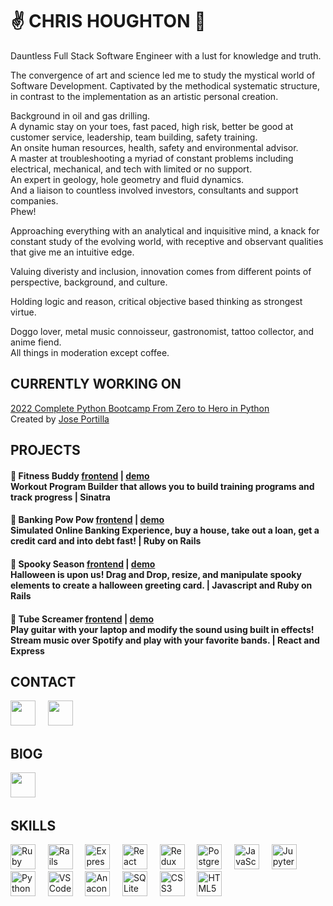 # ✌️ CHRIS HOUGHTON 🤘

Dauntless Full Stack Software Engineer with a lust for knowledge and truth. 
 
The convergence of art and science led me to study the mystical world of Software Development. Captivated by the methodical systematic structure, in contrast to the implementation as an artistic personal creation.

Background in oil and gas drilling.<br> A dynamic stay on your toes, fast paced, high risk, better be good at customer service, leadership, team building, safety training.<br> An onsite human resources, health, safety and environmental advisor.<br> A master at troubleshooting a myriad of constant problems including electrical, mechanical, and tech with limited or no support.<br> An expert in geology, hole geometry and fluid dynamics.<br> And a liaison to countless involved investors, consultants and support companies.<br> 
Phew!

Approaching everything with an analytical and inquisitive mind, a knack for constant study of the evolving world, with receptive and observant qualities that give me an intuitive edge.

Valuing diveristy and inclusion, innovation comes from different points of perspective, background, and culture. 

Holding logic and reason, critical objective based thinking as strongest virtue.

Doggo lover, metal music connoisseur, gastronomist, tattoo collector, and anime fiend.<br> 
All things in moderation except coffee.

## CURRENTLY WORKING ON

[2022 Complete Python Bootcamp From Zero to Hero in Python](https://www.udemy.com/course/complete-python-bootcamp/)<br>
Created by [Jose Portilla](https://www.udemy.com/course/complete-python-bootcamp/#instructor-1)

## PROJECTS

#### 💪 Fitness Buddy [frontend](https://github.com/lahb2434/fitness-buddy) | [demo](https://youtu.be/wBvQsuWaJxE)<br>Workout Program Builder that allows you to build training programs and track progress | Sinatra

#### 🤑 Banking Pow Pow [frontend](https://github.com/lahb2434/banking_pow_pow) | [demo](https://youtu.be/0o3QZLG5ce4)<br>Simulated Online Banking Experience, buy a house, take out a loan, get a credit card and into debt fast! | Ruby on Rails

#### 🎃 Spooky Season [frontend](https://github.com/lahb2434/spooky_season_frontend) | [demo](https://youtu.be/xLUurQz7oj4)<br>Halloween is upon us! Drag and Drop, resize, and manipulate spooky elements to create a halloween greeting card. | Javascript and Ruby on Rails

#### 🎸 Tube Screamer [frontend](https://github.com/lahb2434/tube-screamer) | [demo](https://youtu.be/12V_r-n3oWQ)<br>Play guitar with your laptop and modify the sound using built in effects! Stream music over Spotify and play with your favorite bands. | React and Express

## CONTACT

[<img src="https://cdn.jsdelivr.net/gh/devicons/devicon/icons/linkedin/linkedin-original.svg" width="40" height="40"/>](https://www.linkedin.com/in/christopher-rean-houghton/)&nbsp; &nbsp; &nbsp;[<img src="https://cdn.jsdelivr.net/gh/devicons/devicon/icons/twitter/twitter-original.svg" width="40" height="40"/>](https://twitter.com/likeahumanbomb)&nbsp; &nbsp; &nbsp;

## BlOG

[<img src="https://cdn-icons-png.flaticon.com/512/5968/5968854.png" width="40" height="40"/>](https://chrishoughton2434.medium.com/)&nbsp; &nbsp; &nbsp;

          
## SKILLS

<img src="https://cdn.jsdelivr.net/gh/devicons/devicon/icons/ruby/ruby-plain.svg" alt="Ruby" title="Ruby" alt="" title="" width="40" height="40"/>&nbsp; &nbsp; &nbsp;<img src="https://cdn.jsdelivr.net/gh/devicons/devicon/icons/rails/rails-plain.svg" alt="Rails" title="Rails" width="40" height="40"/>&nbsp; &nbsp; &nbsp;<img src="https://cdn.jsdelivr.net/gh/devicons/devicon/icons/express/express-original.svg" alt="Express" title="Express" width="40" height="40" />&nbsp; &nbsp; &nbsp;<img src="https://cdn.jsdelivr.net/gh/devicons/devicon/icons/react/react-original.svg" alt="React" title="React" width="40" height="40" />&nbsp; &nbsp; &nbsp;<img src="https://cdn.jsdelivr.net/gh/devicons/devicon/icons/redux/redux-original.svg" alt="Redux" title="Redux" width="40" height="40" />&nbsp; &nbsp; &nbsp;<img src="https://cdn.jsdelivr.net/gh/devicons/devicon/icons/postgresql/postgresql-original.svg" alt="PostgreSQL" title="PostgreSQL" width="40" height="40" />&nbsp; &nbsp; &nbsp;<img src="https://cdn.jsdelivr.net/gh/devicons/devicon/icons/javascript/javascript-plain.svg" alt="JavaScript" title="JavaScript" width="40" height="40" />&nbsp; &nbsp; &nbsp;<img src="https://cdn.jsdelivr.net/gh/devicons/devicon/icons/jupyter/jupyter-original.svg" alt="Jupyter" title="Jupyter" width="40" height="40" />&nbsp; &nbsp; &nbsp;<img src="https://cdn.jsdelivr.net/gh/devicons/devicon/icons/python/python-plain.svg" alt="Python" title="Python" width="40" height="40" />&nbsp; &nbsp; &nbsp;<img src="https://cdn.jsdelivr.net/gh/devicons/devicon/icons/vscode/vscode-original.svg" alt="VSCode" title="VSCode" width="40" height="40" />&nbsp; &nbsp; &nbsp;<img src="https://cdn.jsdelivr.net/gh/devicons/devicon/icons/anaconda/anaconda-original.svg" alt="Anaconda" title="Anaconda" width="40" height="40" />&nbsp; &nbsp; &nbsp;<img src="https://cdn.jsdelivr.net/gh/devicons/devicon/icons/sqlite/sqlite-plain.svg" alt="SQLite" title="SQLite" width="40" height="40" />&nbsp; &nbsp; &nbsp;<img src="https://cdn.jsdelivr.net/gh/devicons/devicon/icons/css3/css3-plain.svg" alt="CSS3" title="CSS3" width="40" height="40" />&nbsp; &nbsp; &nbsp;<img src="https://cdn.jsdelivr.net/gh/devicons/devicon/icons/html5/html5-plain.svg" alt="HTML5" title="HTML5" width="40" height="40" />

<!--
**lahb2434/lahb2434** is a ✨ _special_ ✨ repository because its `README.md` (this file) appears on your GitHub profile.

Here are some ideas to get you started:

- 🔭 I’m currently working on ...
- 🌱 I’m currently learning ...
- 👯 I’m looking to collaborate on ...
- 🤔 I’m looking for help with ...
- 💬 Ask me about ...
- 📫 How to reach me: ...
- 😄 Pronouns: ...
- ⚡ Fun fact: ...
-->
